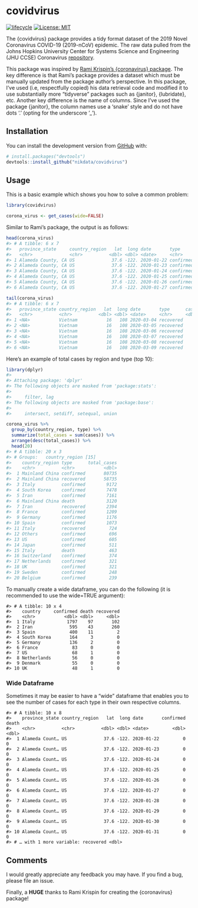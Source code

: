 
<!-- README.md is generated from README.Rmd. Please edit that file -->

# covidvirus

<!-- badges: start -->

[![lifecycle](https://img.shields.io/badge/lifecycle-experimental-orange.svg)](https://www.tidyverse.org/lifecycle/#experimental)
[![License:
MIT](https://img.shields.io/badge/License-MIT-blue.svg)](https://opensource.org/licenses/MIT)
<!-- badges: end -->

The {covidvirus} package provides a tidy format dataset of the 2019
Novel Coronavirus COVID-19 (2019-nCoV) epidemic. The raw data pulled
from the Johns Hopkins University Center for Systems Science and
Engineering (JHU CCSE) Coronavirus
[repository](https://github.com/CSSEGISandData/COVID-19).

This package was inspired by [Rami Krispin’s {coronavirus}
package](https://github.com/RamiKrispin/coronavirus). The key difference
is that Rami’s package provides a dataset which must be manually updated
from the package author’s perspective. In this package, I’ve used (i.e,
respectfully copied) his data retrieval code and modified it to use
substantially more “tidyverse” packages such as {janitor}, {lubridate},
etc. Another key difference is the name of columns. Since I’ve used the
package {janitor}, the column names use a ‘snake’ style and do not have
dots ‘.’ (opting for the underscore ’\_’).

## Installation

You can install the development version from
[GitHub](https://github.com/) with:

``` r
# install.packages("devtools")
devtools::install_github("nikdata/covidvirus")
```

## Usage

This is a basic example which shows you how to solve a common problem:

``` r
library(covidvirus)

corona_virus <- get_cases(wide=FALSE)
```

Similar to Rami’s package, the output is as follows:

``` r
head(corona_virus)
#> # A tibble: 6 x 7
#>   province_state     country_region   lat  long date       type      cases
#>   <chr>              <chr>          <dbl> <dbl> <date>     <chr>     <dbl>
#> 1 Alameda County, CA US              37.6 -122. 2020-01-22 confirmed     0
#> 2 Alameda County, CA US              37.6 -122. 2020-01-23 confirmed     0
#> 3 Alameda County, CA US              37.6 -122. 2020-01-24 confirmed     0
#> 4 Alameda County, CA US              37.6 -122. 2020-01-25 confirmed     0
#> 5 Alameda County, CA US              37.6 -122. 2020-01-26 confirmed     0
#> 6 Alameda County, CA US              37.6 -122. 2020-01-27 confirmed     0
```

``` r
tail(corona_virus)
#> # A tibble: 6 x 7
#>   province_state country_region   lat  long date       type      cases
#>   <chr>          <chr>          <dbl> <dbl> <date>     <chr>     <dbl>
#> 1 <NA>           Vietnam           16   108 2020-03-04 recovered     0
#> 2 <NA>           Vietnam           16   108 2020-03-05 recovered     0
#> 3 <NA>           Vietnam           16   108 2020-03-06 recovered     0
#> 4 <NA>           Vietnam           16   108 2020-03-07 recovered     0
#> 5 <NA>           Vietnam           16   108 2020-03-08 recovered     0
#> 6 <NA>           Vietnam           16   108 2020-03-09 recovered     0
```

Here’s an example of total cases by region and type (top 10):

``` r
library(dplyr)
#> 
#> Attaching package: 'dplyr'
#> The following objects are masked from 'package:stats':
#> 
#>     filter, lag
#> The following objects are masked from 'package:base':
#> 
#>     intersect, setdiff, setequal, union

corona_virus %>%
  group_by(country_region, type) %>%
  summarize(total_cases = sum(cases)) %>%
  arrange(desc(total_cases)) %>%
  head(20)
#> # A tibble: 20 x 3
#> # Groups:   country_region [15]
#>    country_region type      total_cases
#>    <chr>          <chr>           <dbl>
#>  1 Mainland China confirmed       80735
#>  2 Mainland China recovered       58735
#>  3 Italy          confirmed        9172
#>  4 South Korea    confirmed        7478
#>  5 Iran           confirmed        7161
#>  6 Mainland China death            3120
#>  7 Iran           recovered        2394
#>  8 France         confirmed        1209
#>  9 Germany        confirmed        1176
#> 10 Spain          confirmed        1073
#> 11 Italy          recovered         724
#> 12 Others         confirmed         696
#> 13 US             confirmed         605
#> 14 Japan          confirmed         511
#> 15 Italy          death             463
#> 16 Switzerland    confirmed         374
#> 17 Netherlands    confirmed         321
#> 18 UK             confirmed         321
#> 19 Sweden         confirmed         248
#> 20 Belgium        confirmed         239
```

To manually create a wide dataframe, you can do the following (it is
recommended to use the wide=TRUE argument):

    #> # A tibble: 10 x 4
    #>    country     confirmed death recovered
    #>    <chr>           <dbl> <dbl>     <dbl>
    #>  1 Italy            1797    97       102
    #>  2 Iran              595    43       260
    #>  3 Spain             400    11         2
    #>  4 South Korea       164     3         0
    #>  5 Germany           136     2         0
    #>  6 France             83     0         0
    #>  7 US                 68     1         0
    #>  8 Netherlands        56     0         0
    #>  9 Denmark            55     0         0
    #> 10 UK                 48     1         0

### Wide Dataframe

Sometimes it may be easier to have a “wide” dataframe that enables you
to see the number of cases for each type in their own respective
columns.

    #> # A tibble: 10 x 8
    #>    province_state country_region   lat  long date       confirmed death
    #>    <chr>          <chr>          <dbl> <dbl> <date>         <dbl> <dbl>
    #>  1 Alameda Count… US              37.6 -122. 2020-01-22         0     0
    #>  2 Alameda Count… US              37.6 -122. 2020-01-23         0     0
    #>  3 Alameda Count… US              37.6 -122. 2020-01-24         0     0
    #>  4 Alameda Count… US              37.6 -122. 2020-01-25         0     0
    #>  5 Alameda Count… US              37.6 -122. 2020-01-26         0     0
    #>  6 Alameda Count… US              37.6 -122. 2020-01-27         0     0
    #>  7 Alameda Count… US              37.6 -122. 2020-01-28         0     0
    #>  8 Alameda Count… US              37.6 -122. 2020-01-29         0     0
    #>  9 Alameda Count… US              37.6 -122. 2020-01-30         0     0
    #> 10 Alameda Count… US              37.6 -122. 2020-01-31         0     0
    #> # … with 1 more variable: recovered <dbl>

## Comments

I would greatly appreciate any feedback you may have. If you find a bug,
please file an issue.

Finally, a **HUGE** thanks to Rami Krispin for creating the
{coronavirus} package\!
